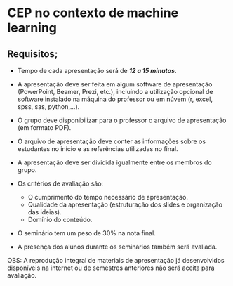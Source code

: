 # CEP no contexto de machine learning

## Requisitos;
 - Tempo de cada apresentação será de ***12 a 15 minutos.***

 - A apresentação deve ser feita em algum software de apresentação (PowerPoint, Beamer, Prezi, etc.), incluindo a utilização opcional de software instalado na máquina do professor ou em núvem (r, excel, spss, sas, python,...).

 - O grupo deve disponibilizar para o professor o arquivo de apresentação (em formato PDF).

 - O arquivo de apresentação deve conter as informações sobre os estudantes no início e as referências utilizadas no final.

 - A apresentação deve ser dividida igualmente entre os membros do grupo.

 - Os critérios de avaliação são:
    - O cumprimento do tempo necessário de apresentação.
    - Qualidade da apresentação (estruturação dos slides e organização das ideias).
    - Domínio do conteúdo.

 - O seminário tem um peso de 30% na nota final.

 - A presença dos alunos durante os seminários também será avaliada.

OBS: A reprodução integral de materiais de apresentação já desenvolvidos disponíveis na internet ou de semestres anteriores não será aceita para avaliação.